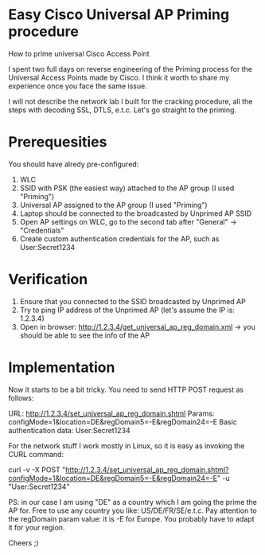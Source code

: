 # Easy Cisco Universal AP Priming procedure

How to prime universal Cisco Access Point

I spent two full days on reverse engineering of the Priming process for the Universal Access Points made by Cisco. I think it worth to share my experience once you face the same issue.

I will not describe the network lab I built for the cracking procedure, all the steps with decoding SSL, DTLS, e.t.c. Let's go straight to the priming.

# Prerequesities

You should have alredy pre-configured:
1. WLC
2. SSID with PSK (the easiest way) attached to the AP group (I used "Priming")
3. Universal AP assigned to the AP group (I used "Priming")
4. Laptop should be connected to the broadcasted by Unprimed AP SSID
5. Open AP settings on WLC, go to the second tab after "General" -> "Credentials"
6. Create custom authentication credentials for the AP, such as User:Secret1234

# Verification

1. Ensure that you connected to the SSID broadcasted by Unprimed AP
2. Try to ping IP address of the Unprimed AP (let's assume the IP is: 1.2.3.4)
3. Open in browser: http://1.2.3.4/get_universal_ap_reg_domain.xml -> you should be able to see the info of the AP

# Implementation

Now it starts to be a bit tricky. You need to send HTTP POST request as follows:

URL: http://1.2.3.4/set_universal_ap_reg_domain.shtml
Params: configMode=1&location=DE&regDomain5=-E&regDomain24=-E
Basic authentication data: User:Secret1234

For the network stuff I work mostly in Linux, so it is easy as invoking the CURL command:

curl -v -X POST "http://1.2.3.4/set_universal_ap_reg_domain.shtml?configMode=1&location=DE&regDomain5=-E&regDomain24=-E" -u "User:Secret1234"

PS: in our case I am using "DE" as a country which I am going the prime the AP for. Free to use any country you like: US/DE/FR/SE/e.t.c. Pay attention to the regDomain param value: it is -E for Europe. You probably have to adapt it for your region.

Cheers ;)
